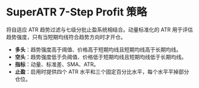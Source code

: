 # SuperATR 7-Step Profit 策略

将自适应 ATR 趋势过滤与七级分批止盈系统相结合。动量标准化的 ATR 用于评估趋势强度，只有当短期均线符合趋势方向时才开仓。

- **多头**：趋势强度高于阈值、价格高于短期均线且短期均线高于长期均线。
- **空头**：趋势强度低于负阈值、价格低于短期均线且短期均线低于长期均线。
- **指标**：动量、标准差、SMA、ATR。
- **止盈**：启用时提供四个 ATR 水平和三个固定百分比水平，每个水平平掉部分仓位。

